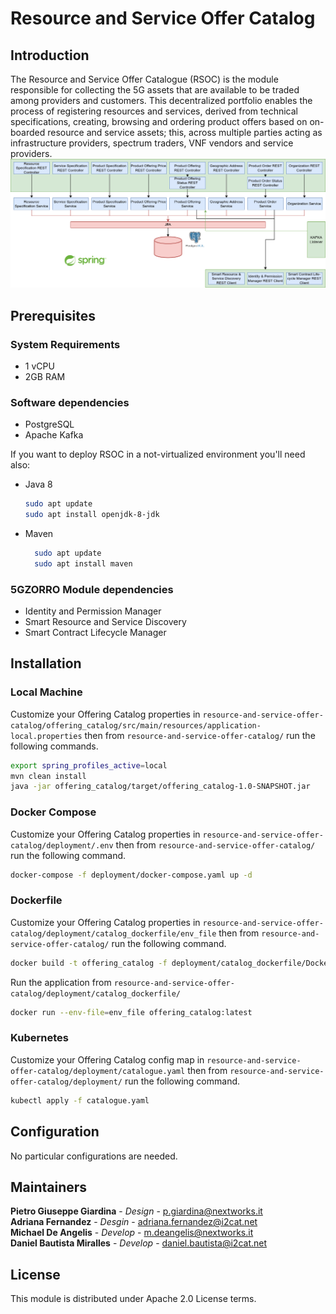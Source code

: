 # Resource and Service Offer Catalog

## Introduction
The Resource and Service Offer Catalogue (RSOC) is the module responsible for collecting the 5G assets that are 
available to be traded among providers and customers. This decentralized portfolio enables the process of registering
resources and services, derived from technical specifications, creating, browsing and ordering product offers based on 
on-boarded resource and service assets; this, across multiple parties acting as infrastructure providers, spectrum 
traders, VNF vendors and service providers.</br>
![rsoc architecture](docs/img/rsoc_architecture.png)

## Prerequisites

### System Requirements
- 1 vCPU
- 2GB RAM

### Software dependencies
- PostgreSQL </br>
- Apache Kafka </br>

If you want to deploy RSOC in a not-virtualized environment you'll need also:

- Java 8 </br>
  ```bash
  sudo apt update
  sudo apt install openjdk-8-jdk
  ```
- Maven </br>
  ```bash
    sudo apt update
    sudo apt install maven
    ```

### 5GZORRO Module dependencies
- Identity and Permission Manager
- Smart Resource and Service Discovery
- Smart Contract Lifecycle Manager

## Installation

### Local Machine
Customize your Offering Catalog properties in 
```resource-and-service-offer-catalog/offering_catalog/src/main/resources/application-local.properties``` 
then from ```resource-and-service-offer-catalog/``` run the following commands.
```bash
export spring_profiles_active=local
mvn clean install
java -jar offering_catalog/target/offering_catalog-1.0-SNAPSHOT.jar
```

### Docker Compose
Customize your Offering Catalog properties in ```resource-and-service-offer-catalog/deployment/.env``` 
then from ```resource-and-service-offer-catalog/``` run the following command.
```bash
docker-compose -f deployment/docker-compose.yaml up -d
```

### Dockerfile
Customize your Offering Catalog properties in ```resource-and-service-offer-catalog/deployment/catalog_dockerfile/env_file``` 
then from ```resource-and-service-offer-catalog/``` run the following command.
```bash
docker build -t offering_catalog -f deployment/catalog_dockerfile/Dockerfile .
```
Run the application from ```resource-and-service-offer-catalog/deployment/catalog_dockerfile/```
```bash
docker run --env-file=env_file offering_catalog:latest
```

### Kubernetes
Customize your Offering Catalog config map in ```resource-and-service-offer-catalog/deployment/catalogue.yaml```
then from ```resource-and-service-offer-catalog/deployment/``` run the following command.
```bash
kubectl apply -f catalogue.yaml
```

## Configuration
No particular configurations are needed.

## Maintainers
**Pietro Giuseppe Giardina** - *Design* - p.giardina@nextworks.it </br>
**Adriana Fernandez** - *Desgin* - adriana.fernandez@i2cat.net </br>
**Michael De Angelis** - *Develop* - m.deangelis@nextworks.it </br>
**Daniel Bautista Miralles** - *Develop* - daniel.bautista@i2cat.net

## License
This module is distributed under Apache 2.0 License terms.